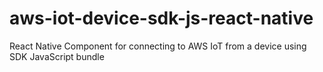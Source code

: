 # aws-iot-device-sdk-js-react-native
React Native Component for connecting to AWS IoT from a device using SDK JavaScript bundle
